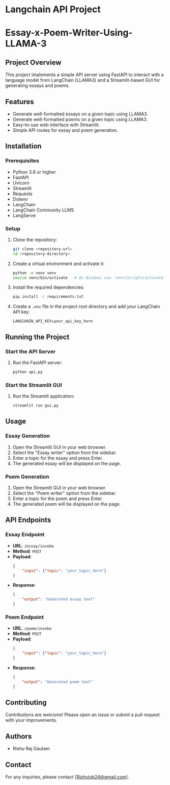 # Langchain API Project
# Essay-x-Poem-Writer-Using-LLAMA-3

## Project Overview
This project implements a simple API server using FastAPI to interact with a language model from LangChain (LLAMA3) and a Streamlit-based GUI for generating essays and poems.

## Features
- Generate well-formatted essays on a given topic using LLAMA3.
- Generate well-formatted poems on a given topic using LLAMA3.
- Easy-to-use web interface with Streamlit.
- Simple API routes for essay and poem generation.

## Installation

### Prerequisites
- Python 3.8 or higher
- FastAPI
- Uvicorn
- Streamlit
- Requests
- Dotenv
- LangChain
- LangChain Community LLMS
- LangServe

### Setup
1. Clone the repository:
    ```sh
    git clone <repository-url>
    cd <repository-directory>
    ```

2. Create a virtual environment and activate it:
    ```sh
    python -m venv venv
    source venv/bin/activate   # On Windows use `venv\Scripts\activate`
    ```

3. Install the required dependencies:
    ```sh
    pip install -r requirements.txt
    ```

4. Create a `.env` file in the project root directory and add your LangChain API key:
    ```plaintext
    LANGCHAIN_API_KEY=your_api_key_here
    ```

## Running the Project

### Start the API Server
1. Run the FastAPI server:
    ```sh
    python api.py
    ```

### Start the Streamlit GUI
1. Run the Streamlit application:
    ```sh
    streamlit run gui.py
    ```

## Usage

### Essay Generation
1. Open the Streamlit GUI in your web browser.
2. Select the "Essay writer" option from the sidebar.
3. Enter a topic for the essay and press Enter.
4. The generated essay will be displayed on the page.

### Poem Generation
1. Open the Streamlit GUI in your web browser.
2. Select the "Poem writer" option from the sidebar.
3. Enter a topic for the poem and press Enter.
4. The generated poem will be displayed on the page.

## API Endpoints

### Essay Endpoint
- **URL**: `/essay/invoke`
- **Method**: `POST`
- **Payload**: 
    ```json
    {
        "input": {"topic": "your_topic_here"}
    }
    ```
- **Response**:
    ```json
    {
        "output": "Generated essay text"
    }
    ```

### Poem Endpoint
- **URL**: `/poem/invoke`
- **Method**: `POST`
- **Payload**: 
    ```json
    {
        "input": {"topic": "your_topic_here"}
    }
    ```
- **Response**:
    ```json
    {
        "output": "Generated poem text"
    }
    ```

## Contributing
Contributions are welcome! Please open an issue or submit a pull request with your improvements.


## Authors
- Rishu Raj Gautam


## Contact
For any inquiries, please contact [Rishujob24@gmail.com].

